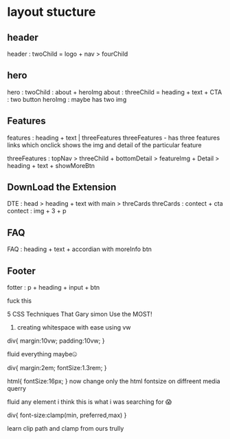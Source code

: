 # layout stucture

## header

header : twoChild = logo + nav > fourChild

## hero

hero : twoChild : about + heroImg
about : threeChild = heading + text + CTA : two button
heroImg : maybe has two img

## Features

features : heading + text | threeFeatures
threeFeatures - has three features links which onclick shows the img and detail of the particular feature

threeFeatures : topNav > threeChild + bottomDetail > featureImg + Detail > heading + text + showMoreBtn

## DownLoad the Extension

DTE : head > heading + text with main > threCards
threCards : contect + cta
contect : img + 3 + p

## FAQ

FAQ : heading + text + accordian with moreInfo btn

## Footer

fotter : p + heading + input + btn

fuck this

5 CSS Techniques That Gary simon Use the MOST!

1. creating whitespace with ease using vw

div{
  margin:10vw;
  padding:10vw;
}

 fluid everything maybe🤐

div{
  margin:2em;
  fontSize:1.3rem;
}

html{
  fontSize:16px;
}
now change only the html fontsize on diffreent media querry

 fluid any element i think this is what i was searching for 😱

div{
font-size:clamp(min, preferred,max)
}

learn clip path and clamp from ours trully